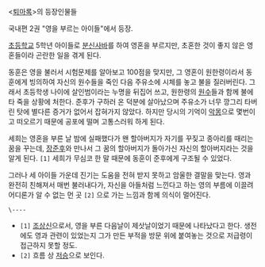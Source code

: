 <[퇴마록](%ED%87%B4%EB%A7%88%EB%A1%9D.md)>의 등장인물들

국내편 2권 "영을 부르는 아이들"에서 등장.

[초등학교](%EC%B4%88%EB%93%B1%ED%95%99%EA%B5%90.md) 5학년 아이들로
[분신사바](%EB%B6%84%EC%8B%A0%EC%82%AC%EB%B0%94.md)를 하여 영혼을 부르지만, 초혼한 것이 좋지 않은
영혼들이라 곤란한 일을 겪게 된다.

동훈은 영을 불러서 시험문제를 알아보고 100점을 맞지만, 그 영혼이 원한령이라서 동훈에게 빙의하여 자신의 원수들을 죽인 다음 주유소에
시체를 놓고 불을 질러버린다. 그래서 초등학생 나이에 살인범이라는 누명을 뒤집어 쓰고, 원한령의
[원수](%EC%9B%90%EC%88%98.md)들과 함께 불에 타 죽을 상황에 처한다. 준후가 구하러 온 덕분에 살아났으며 주유소가
너무 깡그리 타버린 탓에 별다른 증거가 없어서 잡혀가지 않았다. 하지만 당시의 기억이
[악몽](%EC%95%85%EB%AA%BD.md)으로 몇번이고 떠오르기 때문에 공포에 떨며 고통스러워 하게 된다.

세희는 영혼을 부른 날 밤에 실패했다가 왠 할아버지가 자기를 꾸짖고 종아리를 때리는 꿈을 꾸는데,
[장준후](%EC%9E%A5%EC%A4%80%ED%9B%84.md)와 만나서 그 꿈의 할아버지가 돌아가신 자신의 할아버지라는 것을 알게
된다. `[1]` 세희가 무심코 한 말 때문에 동훈이 준후에게 구조될 수 있었다.

그러나 세 아이들 가운데 진기는 도움을 전혀 받지 못하고 암울한 결말을 맞는다. 영과 완전히 친해져서 매번 불러내다가, 자신을 아들처럼
느낀다고 하는 영의 부름에 이끌려 어디론가 알 수 없는 먼 곳 `[2]` 으로 가는 느낌과 함께 의식이 멀어진다.

`\----`

  * `[1]` [조상신](%EC%A1%B0%EC%83%81%EC%8B%A0.md)으로서, 영을 부른 다음날이 제삿날이었기 때문에 나타났다고 한다. 생전에도 영과 관련이 있었는지 그가 만든 부적을 방문 위에 붙여놓는 것으로 저급령이 접근하지 못할 정도.
  * `[2]` 흐름 상 [저승](%EC%A0%80%EC%8A%B9.md)으로 보인다.

